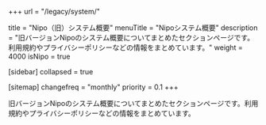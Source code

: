 +++
url = "/legacy/system/"

title = "Nipo（旧）システム概要"
menuTitle = "Nipoシステム概要"
description = "旧バージョンNipoのシステム概要についてまとめたセクションページです。利用規約やプライバシーポリシーなどの情報をまとめています。"
weight = 4000
isNipo = true

[sidebar]
collapsed = true

[sitemap]
  changefreq = "monthly"
  priority = 0.1
+++

旧バージョンNipoのシステム概要についてまとめたセクションページです。利用規約やプライバシーポリシーなどの情報をまとめています。

